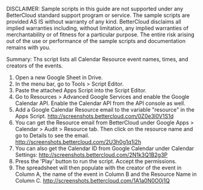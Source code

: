 DISCLAIMER: Sample scripts in this guide are not supported under any BetterCloud standard support program or service. The sample scripts are provided AS IS without warranty of any kind. BetterCloud disclaims all implied warranties including, without limitation, any implied warranties of merchantability or of fitness for a particular purpose. The entire risk arising out of the use or performance of the sample scripts and documentation remains with you.

Summary: Ths script lists all Calendar Resource event names, times, and creators of the events.

1) Open a new Google Sheet in Drive.
2) In the menu bar, go to Tools > Script Editor.
3) Paste the attached Apps Script into the Script Editor.
4) Go to Resources > Advanced Google Services and enable the Google Calendar API. Enable the Calendar API from the API console as well.
5) Add a Google Calendar Resource email to the variable "resource" in the Apps Script. http://screenshots.bettercloud.com/0Z0e3l0V1S1d 
6) You can get the Resource email from BetterCloud under Google Apps > Calendar > Audit > Resource tab. Then click on the resource name and go to Details to see the email. http://screenshots.bettercloud.com/2U3h0g1q1i2h
7) You can also get the Calendar ID from Google Calendar under Calendar Settings: http://screenshots.bettercloud.com/2N1k3Q1B2g3P
8) Press the 'Play' button to run the script. Accept the permissions.
9) The spreadsheet will then populate with the creator of the event in Column A, the name of the event in Column B and the Resource Name in Column C. http://screenshots.bettercloud.com/1A1a0N0O0j1Q
